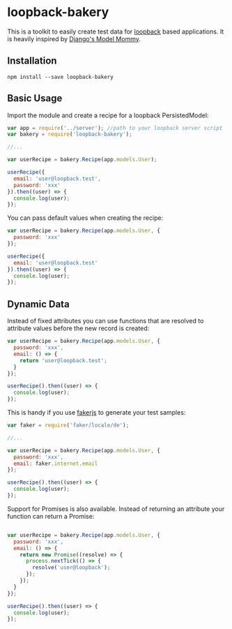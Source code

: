 # loopback-bakery

This is a toolkit to easily create test data for [loopback](http://loopback.io/) based applications.
It is heavily inspired by [Django's Model Mommy](http://model-mommy.readthedocs.io/en/latest/basic_usage.html).

## Installation
```
npm install --save loopback-bakery
```

## Basic Usage

Import the module and create a recipe for a loopback PersistedModel:

```js
var app = require('../server'); //path to your loopback server script
var bakery = require('loopback-bakery');

//...

var userRecipe = bakery.Recipe(app.models.User);

userRecipe({
  email: 'user@loopback.test',
  password: 'xxx'
}).then((user) => {
  console.log(user);
});
```

You can pass default values when creating the recipe:
```js
var userRecipe = bakery.Recipe(app.models.User, {
  password: 'xxx'
});

userRecipe({
  email: 'user@loopback.test'
}).then((user) => {
  console.log(user);
});
```
## Dynamic Data

Instead of fixed attributes you can use functions that are resolved to attribute values before the new record is created:

```js
var userRecipe = bakery.Recipe(app.models.User, {
  password: 'xxx',
  email: () => {
    return 'user@loopback.test';
  }
});

userRecipe().then((user) => {
  console.log(user);
});
```
This is handy if you use [fakerjs](https://github.com/marak/Faker.js/) to generate your test samples:

```js
var faker = require('faker/locale/de');

//...

var userRecipe = bakery.Recipe(app.models.User, {
  password: 'xxx',
  email: faker.internet.email
});

userRecipe().then((user) => {
  console.log(user);
});
```
Support for Promises is also available. Instead of returning an attribute your function can return a Promise:

```js

var userRecipe = bakery.Recipe(app.models.User, {
  password: 'xxx',
  email: () => {
    return new Promise((resolve) => {
      process.nextTick(() => {
        resolve('user@loopback');
      });
    });
  }
});

userRecipe().then((user) => {
  console.log(user);
});
```
